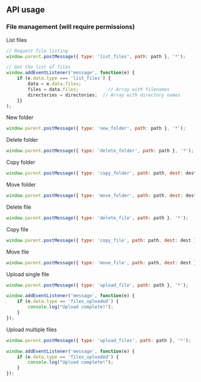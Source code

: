 ## API usage

### File management (will require permissions)

List files

```js
// Request file listing
window.parent.postMessage({ type: 'list_files', path: path }, '*');

// Get the list of files
window.addEventListener('message', function(e) {
    if (e.data.type === 'list_files') {
        data = e.data.files;
        files = data.files;           // Array with filenames
        directories = directories;  // Array with directory names
    }}
);
```

New folder

```js
window.parent.postMessage({ type: 'new_folder', path: path }, '*');
```

Delete folder

```js
window.parent.postMessage({ type: 'delete_folder', path: path }, '*');
```

Copy folder

```js
window.parent.postMessage({ type: 'copy_folder', path: path, dest: dest }, '*');
```

Move folder

```js
window.parent.postMessage({ type: 'move_folder', path: path, dest: dest }, '*');
```

Delete file

```js
window.parent.postMessage({ type: 'delete_file', path: path }, '*');
```

Copy file

```js
window.parent.postMessage({ type: 'copy_file', path: path, dest: dest }, '*');
```

Move file

```js
window.parent.postMessage({ type: 'move_file', path: path, dest: dest }, '*');
```

Upload single file

```js
window.parent.postMessage({ type: 'upload_file', path: path }, '*');

window.addEventListener('message', function(e) {
    if (e.data.type == 'files_uploaded') {
        console.log("Upload complete!");
    }
});
```

Upload multiple files

```js
window.parent.postMessage({ type: 'upload_files', path: path }, '*');

window.addEventListener('message', function(e) {
    if (e.data.type == 'files_uploaded') {
        console.log("Upload complete!");
    }
});
```